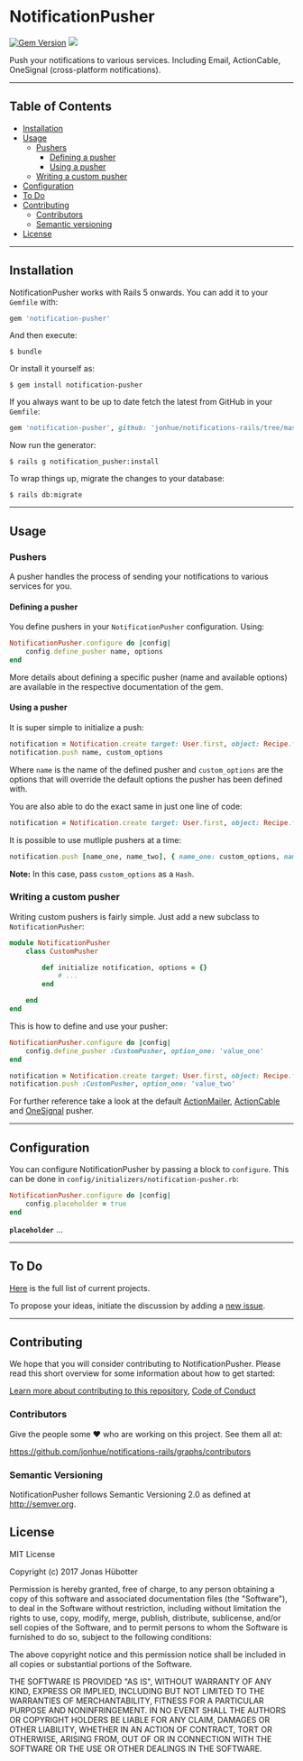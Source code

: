 # NotificationPusher

[![Gem Version](https://badge.fury.io/rb/notification-pusher.svg)](https://badge.fury.io/rb/notification-pusher) <img src="https://travis-ci.org/jonhue/notifications-rails.svg?branch=master" />

Push your notifications to various services. Including Email, ActionCable, OneSignal (cross-platform notifications).

---

## Table of Contents

* [Installation](#installation)
* [Usage](#usage)
    * [Pushers](#pushers)
        * [Defining a pusher](#defining-a-pusher)
        * [Using a pusher](#using-a-pusher)
    * [Writing a custom pusher](#writing-a-custom-pusher)
* [Configuration](#configuration)
* [To Do](#to-do)
* [Contributing](#contributing)
    * [Contributors](#contributors)
    * [Semantic versioning](#semantic-versioning)
* [License](#license)

---

## Installation

NotificationPusher works with Rails 5 onwards. You can add it to your `Gemfile` with:

```ruby
gem 'notification-pusher'
```

And then execute:

    $ bundle

Or install it yourself as:

    $ gem install notification-pusher

If you always want to be up to date fetch the latest from GitHub in your `Gemfile`:

```ruby
gem 'notification-pusher', github: 'jonhue/notifications-rails/tree/master/notification-pusher'
```

Now run the generator:

    $ rails g notification_pusher:install

To wrap things up, migrate the changes to your database:

    $ rails db:migrate

---

## Usage

### Pushers

A pusher handles the process of sending your notifications to various services for you.

#### Defining a pusher

You define pushers in your `NotificationPusher` configuration. Using:

```ruby
NotificationPusher.configure do |config|
    config.define_pusher name, options
end
```

More details about defining a specific pusher (name and available options) are available in the respective documentation of the gem.

#### Using a pusher

It is super simple to initialize a push:

```ruby
notification = Notification.create target: User.first, object: Recipe.first
notification.push name, custom_options
```

Where `name` is the name of the defined pusher and `custom_options` are the options that will override the default options the pusher has been defined with.

You are also able to do the exact same in just one line of code:

```ruby
notification = Notification.create target: User.first, object: Recipe.first, push: name, push_options: custom_options
```

It is possible to use mutliple pushers at a time:

```ruby
notification.push [name_one, name_two], { name_one: custom_options, name_two: custom_options }
```

**Note:** In this case, pass `custom_options` as a `Hash`.

### Writing a custom pusher

Writing custom pushers is fairly simple. Just add a new subclass to `NotificationPusher`:

```ruby
module NotificationPusher
    class CustomPusher

        def initialize notification, options = {}
            # ...
        end

    end
end
```

This is how to define and use your pusher:

```ruby
NotificationPusher.configure do |config|
    config.define_pusher :CustomPusher, option_one: 'value_one'
end
```

```ruby
notification = Notification.create target: User.first, object: Recipe.first
notification.push :CustomPusher, option_one: 'value_two'
```

For further reference take a look at the default [ActionMailer](notification-pusher-actionmailer), [ActionCable](notification-pusher-actioncable) and [OneSignal](notification-pusher-onesignal) pusher.

---

## Configuration

You can configure NotificationPusher by passing a block to `configure`. This can be done in `config/initializers/notification-pusher.rb`:

```ruby
NotificationPusher.configure do |config|
    config.placeholder = true
end
```

**`placeholder`** ...

---

## To Do

[Here](https://github.com/jonhue/notifications-rails/projects/3) is the full list of current projects.

To propose your ideas, initiate the discussion by adding a [new issue](https://github.com/jonhue/notifications-rails/issues/new).

---

## Contributing

We hope that you will consider contributing to NotificationPusher. Please read this short overview for some information about how to get started:

[Learn more about contributing to this repository](https://github.com/jonhue/notifications-rails/blob/master/CONTRIBUTING.md), [Code of Conduct](https://github.com/jonhue/notifications-rails/blob/master/CODE_OF_CONDUCT.md)

### Contributors

Give the people some :heart: who are working on this project. See them all at:

https://github.com/jonhue/notifications-rails/graphs/contributors

### Semantic Versioning

NotificationPusher follows Semantic Versioning 2.0 as defined at http://semver.org.

## License

MIT License

Copyright (c) 2017 Jonas Hübotter

Permission is hereby granted, free of charge, to any person obtaining a copy
of this software and associated documentation files (the "Software"), to deal
in the Software without restriction, including without limitation the rights
to use, copy, modify, merge, publish, distribute, sublicense, and/or sell
copies of the Software, and to permit persons to whom the Software is
furnished to do so, subject to the following conditions:

The above copyright notice and this permission notice shall be included in all
copies or substantial portions of the Software.

THE SOFTWARE IS PROVIDED "AS IS", WITHOUT WARRANTY OF ANY KIND, EXPRESS OR
IMPLIED, INCLUDING BUT NOT LIMITED TO THE WARRANTIES OF MERCHANTABILITY,
FITNESS FOR A PARTICULAR PURPOSE AND NONINFRINGEMENT. IN NO EVENT SHALL THE
AUTHORS OR COPYRIGHT HOLDERS BE LIABLE FOR ANY CLAIM, DAMAGES OR OTHER
LIABILITY, WHETHER IN AN ACTION OF CONTRACT, TORT OR OTHERWISE, ARISING FROM,
OUT OF OR IN CONNECTION WITH THE SOFTWARE OR THE USE OR OTHER DEALINGS IN THE
SOFTWARE.
